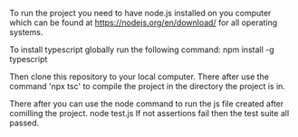 To run the project you need to have node.js installed on you computer which can be found at https://nodejs.org/en/download/ for all operating systems.

To install typescript globally run the following command:
npm install -g typescript

Then clone this repository to your local computer.
There after use the command 'npx tsc' to compile the project in the directory the project is in.

There after you can use the node command to run the js file created after comilling the project.
node test.js
If not assertions fail then the test suite all passed.